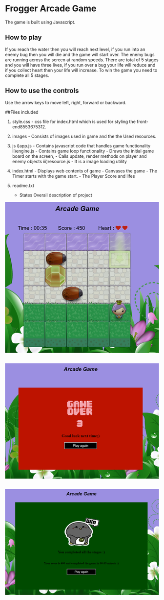 # Frogger Arcade Game
The game is built using Javascript.

## How to play
 If you reach the water then you will reach next level, if you run into an enemy bug then you will die and the game will start over. The enemy bugs are running across the screen at random speeds. There are total of 5 stages and you will have three lives, if you run over a bug your life will reduce and if you collect heart then your life will increase. To win the game you need to complete all 5 stages.

## How to use the controls
Use the arrow keys to move left, right, forward or backward.

##Files included

1) style.css
        - css file for index.html which is used for styling the front-end8553675312.

2) images
        - Consists of images used in game and the the Used resources.

3) js
    i)app.js
        - Contains javascript code that handles game functionality 
    ii)engine.js
	   - Contains game loop functionality 
	   - Draws the initial game board on the screen,
	   - Calls update, render methods on player and enemy objects 
    iii)resource.js
	   - It is a image loading utility

4) index.html
        - Displays web contents of game
        - Canvases the game
        - The Timer starts with the game start.
        - The Player Score and lifes

5) readme.txt
    - States Overall description of project
    
    
<img src="screenshots/Screenshot1.PNG">&ensp;

<img src="screenshots/Screenshot2.PNG">&ensp;

<img src="screenshots/Screenshot3.PNG">&ensp;